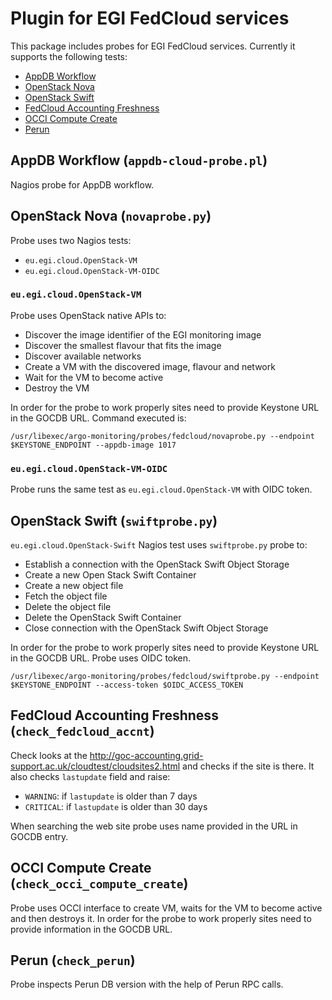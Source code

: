 # Plugin for EGI FedCloud services

This package includes probes for EGI FedCloud services. Currently it supports the following tests:

- [AppDB Workflow](#appdb-workflow-appdb-cloud-probepl)
- [OpenStack Nova](#openstack-nova-novaprobepy)
- [OpenStack Swift](#openstack-swift-swiftprobepy)
- [FedCloud Accounting Freshness](#fedcloud-accounting-freshness-check_fedcloud_accnt)
- [OCCI Compute Create](#occi-compute-create-check_occi_compute_create)
- [Perun](#perun-check_perun)

## AppDB Workflow (`appdb-cloud-probe.pl`)

Nagios probe for AppDB workflow.

## OpenStack Nova (`novaprobe.py`)

Probe uses two Nagios tests: 
- `eu.egi.cloud.OpenStack-VM`
- `eu.egi.cloud.OpenStack-VM-OIDC`

### `eu.egi.cloud.OpenStack-VM`

Probe uses OpenStack native APIs to:
- Discover the image identifier of the EGI monitoring image
- Discover the smallest flavour that fits the image
- Discover available networks
- Create a VM with the discovered image, flavour and network
- Wait for the VM to become active
- Destroy the VM

In order for the probe to work properly sites need to provide Keystone URL in the GOCDB URL. Command executed is: 
```
/usr/libexec/argo-monitoring/probes/fedcloud/novaprobe.py --endpoint $KEYSTONE_ENDPOINT --appdb-image 1017
```

### `eu.egi.cloud.OpenStack-VM-OIDC`

Probe runs the same test as `eu.egi.cloud.OpenStack-VM` with OIDC token. 

## OpenStack Swift (`swiftprobe.py`)

`eu.egi.cloud.OpenStack-Swift` Nagios test uses `swiftprobe.py` probe to:
- Establish a connection with the OpenStack Swift Object Storage
- Create a new Open Stack Swift Container
- Create a new object file
- Fetch the object file
- Delete the object file
- Delete the OpenStack Swift Container
- Close connection with the OpenStack Swift Object Storage

In order for the probe to work properly sites need to provide Keystone URL in the GOCDB URL. Probe uses OIDC token. 
```
/usr/libexec/argo-monitoring/probes/fedcloud/swiftprobe.py --endpoint $KEYSTONE_ENDPOINT --access-token $OIDC_ACCESS_TOKEN
```

## FedCloud Accounting Freshness (`check_fedcloud_accnt`)

Check looks at the http://goc-accounting.grid-support.ac.uk/cloudtest/cloudsites2.html and checks if the site is there. It also checks `lastupdate` field and raise:

- `WARNING`: if `lastupdate` is older than 7 days
- `CRITICAL`: if `lastupdate` is older than 30 days 

When searching the web site probe uses name provided in the URL in GOCDB entry.

## OCCI Compute Create (`check_occi_compute_create`)
Probe uses OCCI interface to create VM, waits for the VM to become active and then destroys it. In order for the probe to work properly sites need to provide information in the GOCDB URL.

## Perun (`check_perun`)
Probe inspects Perun DB version with the help of Perun RPC calls.
